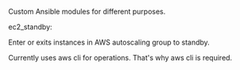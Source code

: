 Custom Ansible modules for different purposes.


ec2_standby:

Enter or exits instances in AWS autoscaling group to standby.


Currently uses aws cli for operations. That's why aws cli is required.


